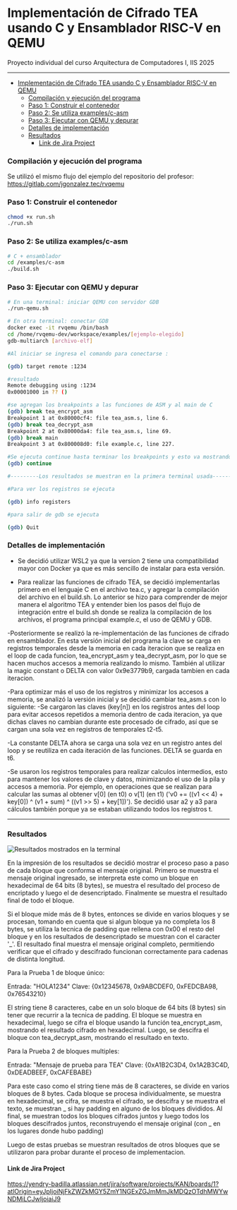# Implementación de Cifrado TEA usando C y Ensamblador RISC-V en QEMU
Proyecto individual del curso Arquitectura de Computadores I, IIS 2025

---

- [Implementación de Cifrado TEA usando C y Ensamblador RISC-V en QEMU](#implementación-de-cifrado-tea-usando-c-y-ensamblador-risc-v-en-qemu)
    - [Compilación y ejecución del programa](#compilación-y-ejecución-del-programa)
    - [Paso 1: Construir el contenedor](#paso-1-construir-el-contenedor)
    - [Paso 2: Se utiliza examples/c-asm](#paso-2-se-utiliza-examplesc-asm)
    - [Paso 3: Ejecutar con QEMU y depurar](#paso-3-ejecutar-con-qemu-y-depurar)
    - [Detalles de implementación](#detalles-de-implementación)
    - [Resultados](#resultados)
      - [Link de Jira Project](#link-de-jira-project)

### Compilación y ejecución del programa 

Se utilizó el mismo flujo del ejemplo del repositorio del profesor:
https://gitlab.com/jgonzalez.tec/rvqemu

### Paso 1: Construir el contenedor
```bash
chmod +x run.sh
./run.sh
```
### Paso 2: Se utiliza examples/c-asm
```bash
# C + ensamblador
cd /examples/c-asm
./build.sh
```

### Paso 3: Ejecutar con QEMU y depurar
```bash
# En una terminal: iniciar QEMU con servidor GDB
./run-qemu.sh

# En otra terminal: conectar GDB
docker exec -it rvqemu /bin/bash
cd /home/rvqemu-dev/workspace/examples/[ejemplo-elegido]
gdb-multiarch [archivo-elf]

#Al iniciar se ingresa el comando para conectarse :

(gdb) target remote :1234

#resultado
Remote debugging using :1234
0x00001000 in ?? ()

#se agregan los breakpoints a las funciones de ASM y al main de C
(gdb) break tea_encrypt_asm 
Breakpoint 1 at 0x80000cf4: file tea_asm.s, line 6.
(gdb) break tea_decrypt_asm 
Breakpoint 2 at 0x80000da4: file tea_asm.s, line 69.
(gdb) break main
Breakpoint 3 at 0x800008d0: file example.c, line 227.

#Se ejecuta continue hasta terminar los breakpoints y esto va mostrando la ejecucion en esta terminal
(gdb) continue

#---------Los resultados se muestran en la primera terminal usada---------#

#Para ver los registros se ejecuta

(gdb) info registers

#para salir de gdb se ejecuta

(gdb) Quit
```



### Detalles de implementación
- Se decidió utilizar WSL2 ya que la version 2 tiene una compatibilidad mayor con Docker ya que es más sencillo de instalar para esta versión.

- Para realizar las funciones de cifrado TEA, se decidió implementarlas primero en el lenguaje C en el archivo tea.c, y agregar la compilación del archivo en el build.sh. Lo anterior se hizo para comprender de mejor manera el algoritmo TEA y entender bien los pasos del flujo de integración entre el build.sh donde se realiza la compilación de los archivos, el programa principal example.c, el uso de QEMU y GDB.

-Posteriormente se realizó la re-implementación de las funciones de cifrado en ensamblador. En esta versión inicial del programa la clave se carga en registros temporales desde la memoria en cada iteracion que se realiza en el loop de cada funcion, tea_encrypt_asm y tea_decrypt_asm, por lo que se hacen muchos accesos a memoria realizando lo mismo. También al utilizar la magic constant o DELTA con valor 0x9e3779b9, cargada tambien en cada iteracion. 

-Para optimizar más el uso de los registros y minimizar los accesos a memoria, se analizó la versión inicial y se decidió cambiar tea_asm.s con lo siguiente:
  -Se cargaron las claves (key[n]) en los registros antes del loop para evitar accesos repetidos a memoria dentro de cada iteracion, ya que dichas claves no cambian durante este procesado de cifrado, así que se cargan una sola vez en registros de temporales t2-t5.

  -La constante DELTA ahora se carga una sola vez en un registro antes del loop y se reutiliza en cada iteración de las funciones. DELTA se guarda en t6.

  -Se usaron los registros temporales para realizar calculos intermedios, esto para mantener los valores de clave y datos, minimizando el uso de la pila y accesos a memoria. Por ejemplo, en operaciones que se realizan para calcular las sumas al obtener v[0] (en t0) o v[1] (en t1) ('v0 += ((v1 << 4) + key[0]) ^ (v1 + sum) ^ ((v1 >> 5) + key[1])'). Se decidió usar a2 y a3 para cálculos también porque ya se estaban utilizando todos los registros t.


---


### Resultados
![Resultados mostrados en la terminal](https://raw.githubusercontent.com/yen31b/images-yen/refs/heads/main/image.png)

En la impresión de los resultados se decidió mostrar el proceso paso a paso de cada bloque que conforma el mensaje original. Primero se muestra el mensaje original ingresado, se interpreta este como un bloque en hexadecimal de 64 bits (8 bytes), se muestra el resultado del proceso de encriptado y luego el de desencriptado. Finalmente se muestra el resultado final de  todo el bloque. 

Si el bloque mide más de 8 bytes, entonces se divide en varios bloques y se procesan, tomando en cuenta que si algun bloque ya no completa los 8 bytes, se utiliza la tecnica de padding que rellena con 0x00 el resto del bloque y en los resultados de desencriptado se muestran con el caracter '_'. El resultado final muestra el mensaje original completo, permitiendo verificar que el cifrado y descifrado funcionan correctamente para cadenas de distinta longitud.

Para la Prueba 1 de bloque único:

Entrada: "HOLA1234"
Clave: {0x12345678, 0x9ABCDEF0, 0xFEDCBA98, 0x76543210}

El string tiene 8 caracteres, cabe en un solo bloque de 64 bits (8 bytes) sin tener que recurrir a la tecnica de padding.
El bloque se muestra en hexadecimal, luego se cifra el bloque usando la función tea_encrypt_asm, mostrando el resultado cifrado en hexadecimal.
Luego, se descifra el bloque con tea_decrypt_asm, mostrando el resultado en texto.


Para la Prueba 2 de bloques multiples:

Entrada: "Mensaje de prueba para TEA"
Clave: {0xA1B2C3D4, 0x1A2B3C4D, 0xDEADBEEF, 0xCAFEBABE}

Para este caso como el string tiene más de 8 caracteres, se divide en varios bloques de 8 bytes.
Cada bloque se procesa individualmente, se muestra en hexadecimal, se cifra, se muestra el cifrado, se descifra y se muestra el texto, se muestran _ si hay padding en alguno de los bloques divididos.
Al final, se muestran todos los bloques cifrados juntos y luego todos los bloques descifrados juntos, reconstruyendo el mensaje original (con _ en los lugares donde hubo padding)

Luego de estas pruebas se muestran resultados de otros bloques que se utilizaron para probar durante el proceso de implementacion.

#### Link de Jira Project
https://yendry-badilla.atlassian.net/jira/software/projects/KAN/boards/1?atlOrigin=eyJpIjoiNjFkZWZkMGY5ZmY1NGExZGJmMmJkMDQzOTdhMWYwNDMiLCJwIjoiaiJ9
